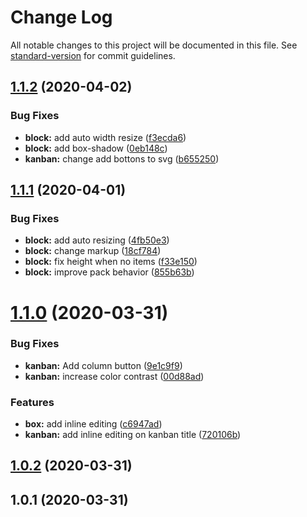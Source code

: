 # Change Log

All notable changes to this project will be documented in this file. See [standard-version](https://github.com/conventional-changelog/standard-version) for commit guidelines.

<a name="1.1.2"></a>
## [1.1.2](https://github.com/anydown/anydown-core/compare/v1.1.1...v1.1.2) (2020-04-02)


### Bug Fixes

* **block:** add auto width resize ([f3ecda6](https://github.com/anydown/anydown-core/commit/f3ecda6))
* **block:** add box-shadow ([0eb148c](https://github.com/anydown/anydown-core/commit/0eb148c))
* **kanban:** change add bottons to svg ([b655250](https://github.com/anydown/anydown-core/commit/b655250))



<a name="1.1.1"></a>
## [1.1.1](https://github.com/anydown/anydown-core/compare/v1.1.0...v1.1.1) (2020-04-01)


### Bug Fixes

* **block:** add auto resizing ([4fb50e3](https://github.com/anydown/anydown-core/commit/4fb50e3))
* **block:** change markup ([18cf784](https://github.com/anydown/anydown-core/commit/18cf784))
* **block:** fix height when no items ([f33e150](https://github.com/anydown/anydown-core/commit/f33e150))
* **block:** improve pack behavior ([855b63b](https://github.com/anydown/anydown-core/commit/855b63b))



<a name="1.1.0"></a>
# [1.1.0](https://github.com/anydown/anydown-core/compare/v1.0.2...v1.1.0) (2020-03-31)


### Bug Fixes

* **kanban:** Add column button ([9e1c9f9](https://github.com/anydown/anydown-core/commit/9e1c9f9))
* **kanban:** increase color contrast ([00d88ad](https://github.com/anydown/anydown-core/commit/00d88ad))


### Features

* **box:** add inline editing ([c6947ad](https://github.com/anydown/anydown-core/commit/c6947ad))
* **kanban:** add inline editing on kanban title ([720106b](https://github.com/anydown/anydown-core/commit/720106b))



<a name="1.0.2"></a>
## [1.0.2](https://github.com/anydown/anydown-core/compare/v1.0.1...v1.0.2) (2020-03-31)



<a name="1.0.1"></a>
## 1.0.1 (2020-03-31)
